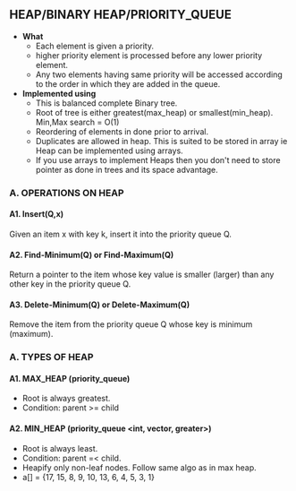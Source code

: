 ## HEAP/BINARY HEAP/PRIORITY_QUEUE
  - **What**
    - Each element is given a priority.
    - higher priority element is processed before any lower priority element.  
    - Any two elements having same priority will be accessed according to the order in which they are added in the queue.
  - **Implemented using**    
    - This is balanced complete Binary tree.
    - Root of tree is either greatest(max_heap) or smallest(min_heap). Min,Max search = O(1)
    - Reordering of elements in done prior to arrival.
    - Duplicates are allowed in heap. This is suited to be stored in array ie Heap can be implemented using arrays.
    - If you use arrays to implement Heaps then you don't need to store pointer as done in trees and its space advantage. 
    
### A. OPERATIONS ON HEAP
#### A1. Insert(Q,x)  
Given an item x with key k, insert it into the priority queue Q. 
#### A2. Find-Minimum(Q) or Find-Maximum(Q)
Return a pointer to the item whose key value is smaller (larger) than any other key in the priority queue Q. 
#### A3. Delete-Minimum(Q) or Delete-Maximum(Q)
Remove the item from the priority queue Q whose key is minimum (maximum).

### A. TYPES OF HEAP
#### A1. MAX_HEAP (priority_queue<int>)
  - Root is always greatest.
  - Condition: parent >= child
  
#### A2. MIN_HEAP (priority_queue <int, vector<int>, greater<int>>)
  - Root is always least.
  - Condition: parent =< child. 
  - Heapify only non-leaf nodes. Follow same algo as in max heap. 
  - a[] = {17, 15, 8, 9, 10, 13, 6, 4, 5, 3, 1}
